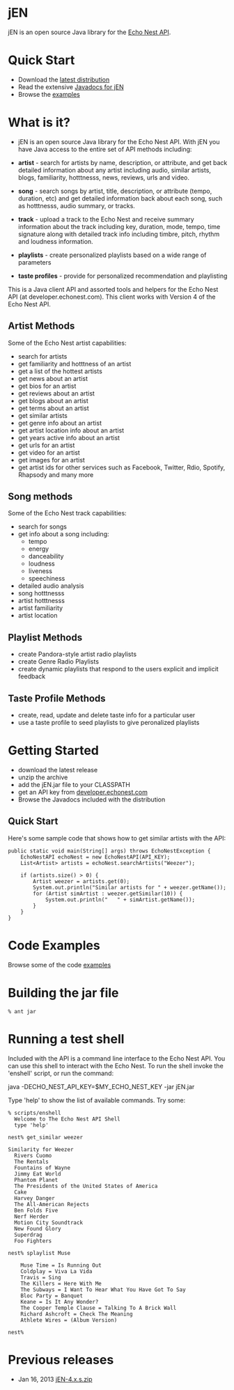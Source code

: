 # jEN 

jEN is an open source Java library for the [Echo Nest API](http://developer.echonest.com/docs/v4/). 

# Quick Start

  * Download the [latest distribution](http://static.echonest.com.s3.amazonaws.com/jEN/files/jEN-latest.zip)
  * Read the extensive [Javadocs for jEN](http://static.echonest.com.s3.amazonaws.com/jEN/javadoc/index.html)
  * Browse the [examples](https://github.com/echonest/jEN/tree/master/src/com/echonest/api/v4/examples)

# What is it?

* jEN is an open source Java library for the Echo Nest API. With jEN you have Java
access to the entire set of API methods including:

* **artist** - search for artists by name, description, or attribute, and get
  back detailed information about any artist including audio, similar artists,
  blogs, familiarity, hotttnesss, news, reviews, urls and video.
* **song** - search songs by artist, title, description, or attribute (tempo,
  duration, etc) and get detailed information back about each song, such as
  hotttnesss, audio summary, or tracks.
* **track** - upload a track to the Echo Nest and receive summary information
  about the track including key, duration, mode, tempo, time signature along
  with detailed track info including timbre, pitch, rhythm and loudness
  information.
* **playlists** - create personalized playlists based on a wide range of parameters
* **taste profiles** - provide for personalized recommendation and playlisting

This is a Java client API and assorted tools and helpers for the Echo Nest API (at developer.echonest.com). This
client works with Version 4 of the Echo Nest API.

## Artist Methods
Some of the Echo Nest artist capabilities:

 * search for artists
 * get familiarity and hotttness of an artist
 * get a list of the hottest artists
 * get news about an artist
 * get bios for an artist
 * get reviews about an artist
 * get blogs about an artist
 * get terms about an artist
 * get similar artists
 * get genre info about an artist
 * get artist location info about an artist
 * get years active info about an artist
 * get urls for an artist
 * get video for an artist
 * get images for an artist
 * get artist ids for other services such as Facebook, Twitter, Rdio, Spotify, Rhapsody and many more

## Song methods
Some of the Echo Nest track capabilities:

 * search for songs
 * get info about a song including:
    * tempo
    * energy
    * danceability
    * loudness
    * liveness
    * speechiness
 * detailed audio analysis
 * song hotttnesss
 * artist hotttnesss
 * artist familiarity
 * artist location

## Playlist Methods
 * create Pandora-style artist radio playlists
 * create Genre Radio Playlists
 * create dynamic playlists that respond to the users explicit and implicit feedback

## Taste Profile Methods
 * create, read, update and delete taste info for a particular user
 * use a taste profile to seed playlists to give peronalized playlists

# Getting Started
 * download the latest release
 * unzip the archive
 * add the jEN.jar file to your CLASSPATH
 * get an API key from [developer.echonest.com](http://developer.echonest.com)
 * Browse the Javadocs included with the distribution

## Quick Start
Here's some sample code that shows how to get similar artists with the API:

    public static void main(String[] args) throws EchoNestException {
        EchoNestAPI echoNest = new EchoNestAPI(API_KEY);
        List<Artist> artists = echoNest.searchArtists("Weezer");

        if (artists.size() > 0) {
            Artist weezer = artists.get(0);
            System.out.println("Similar artists for " + weezer.getName());
            for (Artist simArtist : weezer.getSimilar(10)) {
                System.out.println("   " + simArtist.getName());
            }
        }
    }



# Code Examples
Browse some of the code [examples](https://github.com/echonest/jEN/tree/master/src/com/echonest/api/v4/examples)

# Building the jar file

    % ant jar

# Running a test shell

Included with the API is a command line interface to the Echo Nest
API. You can use this shell to interact with the Echo Nest.  To run
the shell invoke the 'enshell' script, or run the command:

java -DECHO_NEST_API_KEY=$MY_ECHO_NEST_KEY -jar jEN.jar 

Type 'help' to show the list of available commands.  Try some:

    % scripts/enshell
      Welcome to The Echo Nest API Shell
      type 'help' 

    nest% get_similar weezer

    Similarity for Weezer
      Rivers Cuomo
      The Rentals
      Fountains of Wayne
      Jimmy Eat World
      Phantom Planet
      The Presidents of the United States of America
      Cake
      Harvey Danger
      The All-American Rejects
      Ben Folds Five
      Nerf Herder
      Motion City Soundtrack
      New Found Glory
      Superdrag
      Foo Fighters

    nest% splaylist Muse

        Muse Time = Is Running Out
        Coldplay = Viva La Vida
        Travis = Sing
        The Killers = Here With Me
        The Subways = I Want To Hear What You Have Got To Say
        Bloc Party = Banquet
        Keane = Is It Any Wonder?
        The Cooper Temple Clause = Talking To A Brick Wall
        Richard Ashcroft = Check The Meaning
        Athlete Wires = (Album Version)

    nest% 

# Previous releases

  * Jan 16, 2013 [jEN-4.x.s.zip](http://static.echonest.com.s3.amazonaws.com/jEN/files/jEN-4.x.s.zip)
